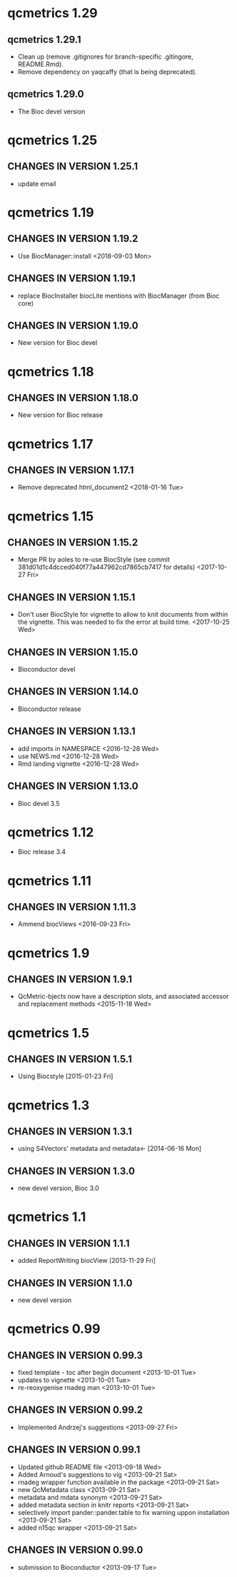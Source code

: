 # qcmetrics 1.29

## qcmetrics 1.29.1

- Clean up (remove .gitignores for branch-specific .gitingore,
  README.Rmd).
- Remove dependency on yaqcaffy (that is being deprecated).

## qcmetrics 1.29.0

- The Bioc devel version

# qcmetrics 1.25

## CHANGES IN VERSION 1.25.1

- update email

# qcmetrics 1.19

## CHANGES IN VERSION 1.19.2
- Use BiocManager::install <2018-09-03 Mon>

## CHANGES IN VERSION 1.19.1
- replace BiocInstaller biocLite mentions with BiocManager (from Bioc
  core)

## CHANGES IN VERSION 1.19.0
- New version for Bioc devel

# qcmetrics 1.18

## CHANGES IN VERSION 1.18.0
- New version for Bioc release

# qcmetrics 1.17

## CHANGES IN VERSION 1.17.1
- Remove deprecated html_document2 <2018-01-16 Tue>

# qcmetrics 1.15

## CHANGES IN VERSION 1.15.2
- Merge PR by aoles to re-use BiocStyle (see commit
  381d01d1c4dcced040f77a447962cd7865cb7417 for details)
  <2017-10-27 Fri>

## CHANGES IN VERSION 1.15.1
- Don't user BiocStyle for vignette to allow to knit documents from
  within the vignette. This was needed to fix the error at build
  time. <2017-10-25 Wed>

## CHANGES IN VERSION 1.15.0
- Bioconductor devel

## CHANGES IN VERSION 1.14.0
- Bioconductor release

## CHANGES IN VERSION 1.13.1

- add imports in NAMESPACE <2016-12-28 Wed>
- use NEWS.md <2016-12-28 Wed>
- Rmd landing vignette <2016-12-28 Wed>

## CHANGES IN VERSION 1.13.0
- Bioc devel 3.5

# qcmetrics 1.12

- Bioc release 3.4

# qcmetrics 1.11

## CHANGES IN VERSION 1.11.3

- Ammend biocViews <2016-09-23 Fri>

# qcmetrics 1.9

## CHANGES IN VERSION 1.9.1

- QcMetric-bjects now have a description slots, and associated
   accessor and replacement methods <2015-11-18 Wed>

# qcmetrics 1.5

## CHANGES IN VERSION 1.5.1

- Using Biocstyle [2015-01-23 Fri]

# qcmetrics 1.3

## CHANGES IN VERSION 1.3.1

- using S4Vectors' metadata and metadata<- [2014-06-16 Mon]

## CHANGES IN VERSION 1.3.0

- new devel version, Bioc 3.0

# qcmetrics 1.1

## CHANGES IN VERSION 1.1.1

- added ReportWriting biocView [2013-11-29 Fri]

## CHANGES IN VERSION 1.1.0

- new devel version

# qcmetrics 0.99

## CHANGES IN VERSION 0.99.3

- fixed template - toc after begin document <2013-10-01 Tue>
- updates to vignette <2013-10-01 Tue>
- re-reoxygenise rnadeg man <2013-10-01 Tue>

## CHANGES IN VERSION 0.99.2

- Implemented Andrzej's suggestions <2013-09-27 Fri>

## CHANGES IN VERSION 0.99.1

- Updated github README file <2013-09-18 Wed>
- Added Arnoud's suggestions to vig <2013-09-21 Sat>
- rnadeg wrapper function available in the package <2013-09-21 Sat>
- new QcMetadata class <2013-09-21 Sat>
- metadata and mdata synonym <2013-09-21 Sat>
- added metadata section in knitr reports <2013-09-21 Sat>
- selectively import pander::pander.table to fix warning
   uppon installation <2013-09-21 Sat>
- added n15qc wrapper <2013-09-21 Sat>

## CHANGES IN VERSION 0.99.0

- submission to Bioconductor <2013-09-17 Tue>
